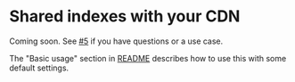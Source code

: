 # Shared indexes with your CDN

Coming soon. See [#5](https://github.com/sunznx/jetbrains-indexer/issues/2) if you have questions or a use case.

The "Basic usage" section in [README](../README.md) describes how to use this with some default settings.
